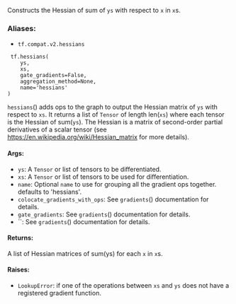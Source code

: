 Constructs the Hessian of sum of `ys` with respect to `x` in `x`s.
### Aliases:
- `tf.compat.v2.hessians`

```
 tf.hessians(
    ys,
    xs,
    gate_gradients=False,
    aggregation_method=None,
    name='hessians'
)
```
`hessians`() adds ops to the graph to output the Hessian matrix of `ys` with respect to `xs`. It returns a list of `Tensor` of length len(`xs`) where each tensor is the Hessian of sum(`ys`).
The Hessian is a matrix of second-order partial derivatives of a scalar tensor (see https://en.wikipedia.org/wiki/Hessian_matrix for more details).
#### Args:
- `ys`: A `Tensor` or list of tensors to be differentiated.
- `xs`: A `Tensor` or list of tensors to be used for differentiation.
- `name`: Optional `name` to use for grouping all the gradient ops together. defaults to 'hessians'.
- `colocate_gradients_with_ops`: See `gradients`() documentation for details.
- `gate_gradients`: See `gradients`() documentation for details.
- ``: See `gradients`() documentation for details.
#### Returns:
A list of Hessian matrices of sum(ys) for each `x` in `x`s.
#### Raises:
- `LookupError`: if one of the operations between `xs` and `ys` does not have a registered gradient function.
